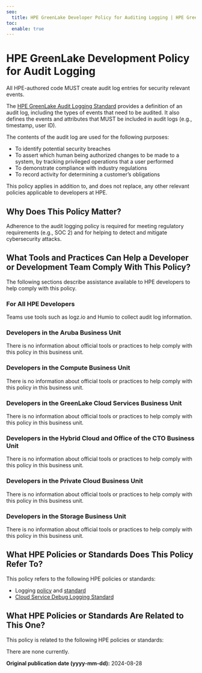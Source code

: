 ```yaml
---
seo:
  title: HPE GreenLake Developer Policy for Auditing Logging | HPE GreenLake Platform
toc:
  enable: true
---
```


# HPE GreenLake Development Policy for Audit Logging

All HPE-authored code MUST create audit log entries for security relevant events.

The [HPE GreenLake Audit Logging Standard](../ratified/logging/audit_logging_guidelines.md) provides a definition of an audit log, including the types of events that need to be audited. It also defines the events and attributes that MUST be included in audit logs (e.g., timestamp, user ID).

The contents of the audit log are used for the following purposes:

* To identify potential security breaches
* To assert which human being authorized changes to be made to a system, by tracking privileged operations that a user performed
* To demonstrate compliance with industry regulations
* To record activity for determining a customer’s obligations

This policy applies in addition to, and does not replace, any other relevant policies applicable to developers at HPE.

## Why Does This Policy Matter?

Adherence to the audit logging policy is required for meeting regulatory requirements (e.g., SOC 2) and for helping to detect and mitigate cybersecurity attacks.

## What Tools and Practices Can Help a Developer or Development Team Comply With This Policy?

The following sections describe assistance available to HPE developers to help comply with this policy.

### For All HPE Developers

Teams use tools such as logz.io and Humio to collect audit log information.

### Developers in the Aruba Business Unit

There is no information about official tools or practices to help comply with this policy in this business unit.

### Developers in the Compute Business Unit

There is no information about official tools or practices to help comply with this policy in this business unit.

### Developers in the GreenLake Cloud Services Business Unit

There is no information about official tools or practices to help comply with this policy in this business unit.

### Developers in the Hybrid Cloud and Office of the CTO Business Unit

There is no information about official tools or practices to help comply with this policy in this business unit.

### Developers in the Private Cloud Business Unit

There is no information about official tools or practices to help comply with this policy in this business unit.

### Developers in the Storage Business Unit

There is no information about official tools or practices to help comply with this policy in this business unit.

## What HPE Policies or Standards Does This Policy Refer To?

This policy refers to the following HPE policies or standards:

* Logging [policy](logging-policy.md) and [standard](../ratified/logging/index.md)
* [Cloud Service Debug Logging Standard](../ratified/logging/services.md)

## What HPE Policies or Standards Are Related to This One?

This policy is related to the following HPE policies or standards:

There are none currently.

**Original publication date (yyyy-mm-dd):** 2024-08-28
